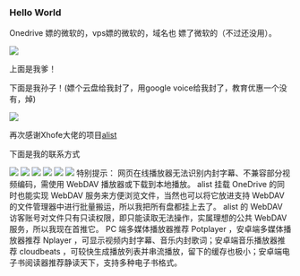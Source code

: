 ###                  Hello World

Onedrive 嫖的微软的，vps嫖的微软的，域名也 嫖了微软的（不过还没用）。

<img src="https://img.icons8.com/color/144/000000/microsoft.png"/>

上面是我爹！

下面是我孙子！(嫖个云盘给我封了，用google voice给我封了，教育优惠一个没有，焯)

<img src="https://img.icons8.com/color/96/000000/google-logo.png"/>

再次感谢Xhofe大佬的项目[alist](https://github.com/Xhofe/alist)

下面是我的联系方式

<a href="https://t.me/zhou_shu_ren"><img src="https://img.icons8.com/fluency/48/000000/telegram-app.png"/></a> <a href="http://wpa.qq.com/msgrd?v=3&uin=935401875&site=qq&menu=yes"><img src="https://img.icons8.com/color/48/000000/qq.png"/></a> <a href="https://github.com/zhou41698"><img src="https://img.icons8.com/fluency/48/000000/github.png"/></a> <a href="mailto:zhou41699@gmail.com?cc=zhou41699@gmail.com"><img src="https://img.icons8.com/color/48/000000/gmail-new.png"/></a> <a href="http://blog.ylyg.ml"><img src="https://img.icons8.com/color/48/000000/wordpress.png"/></a> <a href="https://twitter.com/exper63667069"><img src="https://img.icons8.com/color/48/000000/twitter--v2.png"/></a>
特别提示： 网页在线播放器无法识别内封字幕、不兼容部分视频编码，需使用 WebDAV 播放器或下载到本地播放。 alist 挂载 OneDrive 的同时也能实现 WebDAV 服务来方便浏览文件，当然也可以将它放进支持 WebDAV 的文件管理器中进行批量搬运，所以我把所有盘都挂上去了。 alist 的 WebDAV 访客账号对文件只有只读权限，即只能读取无法操作，实属理想的公共 WebDAV 服务，所以我现在首推它。 PC 端多媒体播放器推荐 Potplayer ，安卓端多媒体播放器推荐 Nplayer ，可显示视频内封字幕、音乐内封歌词；安卓端音乐播放器推荐 cloudbeats ，可较快生成播放列表并串流播放，留下的缓存也极小；安卓端电子书阅读器推荐静读天下，支持多种电子书格式。

